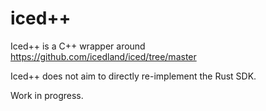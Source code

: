 # iced++

Iced++ is a C++ wrapper around https://github.com/icedland/iced/tree/master

Iced++ does not aim to directly re-implement the Rust SDK.

Work in progress.
